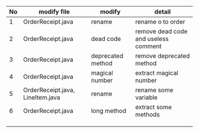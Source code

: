 | No   | modify file                      | modify            | detail                               |
| ---- | -------------------------------- | ----------------- | ------------------------------------ |
| 1    | OrderReceipt.java                | rename            | rename o to order                    |
| 2    | OrderReceipt.java                | dead code         | remove dead code and useless comment |
| 3    | OrderReceipt.java                | deprecated method | remove deprecated method             |
| 4    | OrderReceipt.java                | magical number    | extract magical number               |
| 5    | OrderReceipt.java, LineItem.java | rename            | rename some variable                 |
| 6    | OrderReceipt.java                | long method       | extract some methods                 |
|      |                                  |                   |                                      |
|      |                                  |                   |                                      |
|      |                                  |                   |                                      |

